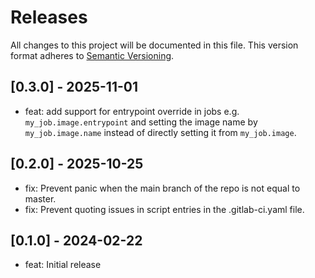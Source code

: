# Releases
All changes to this project will be documented in this file. This version
format adheres to [Semantic Versioning](https://semver.org/spec/v2.0.0.html).

## [0.3.0] - 2025-11-01

- feat: add support for entrypoint override in jobs e.g.
  `my_job.image.entrypoint` and setting the image name by `my_job.image.name`
  instead of directly setting it from `my_job.image`.

## [0.2.0] - 2025-10-25

- fix: Prevent panic when the main branch of the repo is not equal to master.
- fix: Prevent quoting issues in script entries in the .gitlab-ci.yaml file.

## [0.1.0] - 2024-02-22

- feat: Initial release
